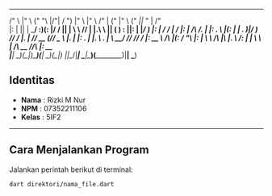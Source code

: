   _______    __   ________   __   ___   __         ___      ___      _____  ___   ____  ____   _______
 /"      \  |" \ ("      "\ |/"| /  ") |" \       |"  \    /"  |    (\"   \|"  \ ("  _||_ " | /"      \
|:        | ||  | \___/   :)(: |/   /  ||  |       \   \  //   |    |.\\   \    ||   (  ) : ||:        |
|_____/   ) |:  |   /  ___/ |    __/   |:  |       /\\  \/.    |    |: \.   \\  |(:  |  | . )|_____/   )
 //      /  |.  |  //  \__  (// _  \   |.  |      |: \.        |    |.  \    \. | \\ \__/ //  //      /
|:  __   \  /\  |\(:   / "\ |: | \  \  /\  |\     |.  \    /:  |    |    \    \ | /\\ __ //\ |:  __   \
|__|  \___)(__\_|_)\_______)(__|  \__)(__\_|_)    |___|\__/|___|     \___|\____\)(__________)|__|  \___)


## Identitas
- **Nama**  : Rizki M Nur
- **NPM**   : 07352211106
- **Kelas** : 5IF2

---

## Cara Menjalankan Program
Jalankan perintah berikut di terminal:

```bash
dart direktori/nama_file.dart
